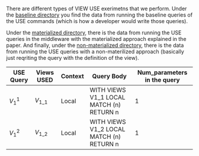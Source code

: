 There are different types of VIEW USE exerimetns that we perform. 
Under the [baseline directory](./baseline/) you find the data from running the baseline queries of the USE commands (which is how a developer would write those queries).

Under the [materialized directory](./materialized/), there is the data from running the USE queries in the middleware with the materialized approach explained in the paper. And finally, under the   [non-materialized directory](./non_materialized/), there is the data from running the USE queries with a non-materilized approach (basically just reqriting the query with the definition of the view).

| USE Query | Views USED | Context | Query Body                               | Num_parameters in the query |
|-----------|------------|---------|------------------------------------------|-----------------------------|
| $V_{1}^1$      | $V_{1\_1}$          | Local   | WITH VIEWS V1_1 LOCAL MATCH (n) RETURN n | 1                           |
| $V_{1}^2$      | $V_{1\_2}$          | Local   | WITH VIEWS V1_2 LOCAL MATCH (n) RETURN n | 1 